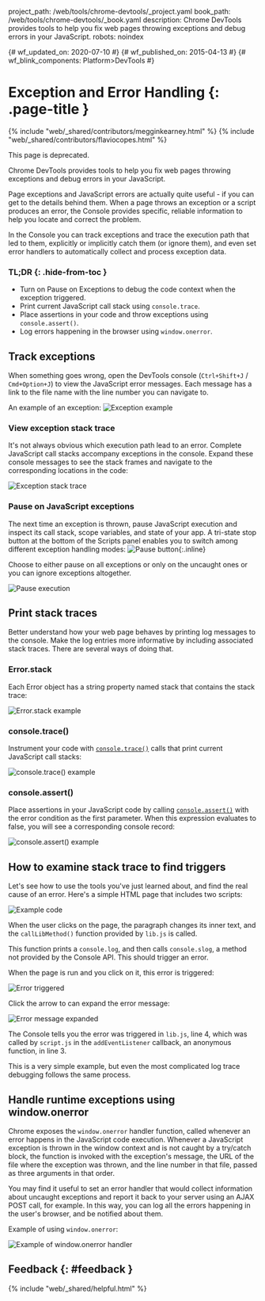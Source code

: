 project_path: /web/tools/chrome-devtools/_project.yaml
book_path: /web/tools/chrome-devtools/_book.yaml
description: Chrome DevTools provides tools to help you fix web pages throwing exceptions and debug errors in your JavaScript.
robots: noindex

{# wf_updated_on: 2020-07-10 #}
{# wf_published_on: 2015-04-13 #}
{# wf_blink_components: Platform>DevTools #}

# Exception and Error Handling {: .page-title }

{% include "web/_shared/contributors/megginkearney.html" %}
{% include "web/_shared/contributors/flaviocopes.html" %}


<aside class="warning">
  This page is deprecated.
</aside>


Chrome DevTools provides tools to help you fix web pages throwing exceptions and debug errors in your JavaScript.

Page exceptions and JavaScript errors are actually quite useful - if you can get to the details behind them. When a page throws an exception or a script produces an error, the Console provides specific, reliable information to help you locate and correct the problem. 

In the Console you can track exceptions and trace the execution path that led to them, explicitly or implicitly catch them (or ignore them), and even set error handlers to automatically collect and process exception data.


### TL;DR {: .hide-from-toc }
- Turn on Pause on Exceptions to debug the code context when the exception triggered.
- Print current JavaScript call stack using <code>console.trace</code>.
- Place assertions in your code and throw exceptions using <code>console.assert()</code>.
- Log errors happening in the browser using <code>window.onerror</code>.


## Track exceptions

When something goes wrong, open the DevTools console (`Ctrl+Shift+J` / `Cmd+Option+J`) to view the JavaScript error messages.
Each message has a link to the file name with the line number you can navigate to.

An example of an exception:
![Exception example](images/track-exceptions-tracking-exceptions.jpg)

### View exception stack trace

It's not always obvious which execution path lead to an error.
Complete JavaScript call stacks accompany exceptions in the console.
Expand these console messages to see the stack frames and navigate to the corresponding locations in the code:

![Exception stack trace](images/track-exceptions-exception-stack-trace.jpg)

### Pause on JavaScript exceptions

The next time an exception is thrown,
pause JavaScript execution and inspect its call stack,
scope variables, and state of your app.
A tri-state stop button at the bottom of the Scripts panel enables you to switch among different exception handling modes: ![Pause button](images/track-exceptions-pause-gray.png){:.inline}

Choose to either pause on all exceptions or only on the uncaught ones or you can ignore exceptions altogether.

![Pause execution](images/track-exceptions-pause-execution.jpg)

## Print stack traces

Better understand how your web page behaves
by printing log messages to the console.
Make the log entries more informative by including associated stack traces. There are several ways of doing that.

### Error.stack
Each Error object has a string property named stack that contains the stack trace:

![Error.stack example](images/track-exceptions-error-stack.jpg)

### console.trace()

Instrument your code with [`console.trace()`](./console-reference#consoletraceobject) calls that print current JavaScript call stacks:

![console.trace() example](images/track-exceptions-console-trace.jpg)

### console.assert()

Place assertions in your JavaScript code by calling [`console.assert()`](./console-reference#consoleassertexpression-object)
with the error condition as the first parameter.
When this expression evaluates to false,
you will see a corresponding console record:

![console.assert() example](images/track-exceptions-console-assert.jpg)

## How to examine stack trace to find triggers

Let's see how to use the tools you've just learned about,
and find the real cause of an error.
Here's a simple HTML page that includes two scripts:

![Example code](images/track-exceptions-example-code.png)

When the user clicks on the page,
the paragraph changes its inner text,
and the `callLibMethod()` function provided by `lib.js` is called.

This function prints a `console.log`,
and then calls `console.slog`,
a method not provided by the Console API.
This should trigger an error.

When the page is run and you click on it,
this error is triggered:

![Error triggered](images/track-exceptions-example-error-triggered.png)

Click the arrow to can expand the error message:

![Error message expanded](images/track-exceptions-example-error-message-expanded.png)

The Console tells you the error was triggered in `lib.js`, line 4,
which was called by `script.js` in the `addEventListener` callback,
an anonymous function, in line 3.

This is a very simple example,
but even the most complicated log trace debugging follows the same process.

## Handle runtime exceptions using window.onerror

Chrome exposes the `window.onerror` handler function,
called whenever an error happens in the JavaScript code execution.
Whenever a JavaScript exception is thrown in the window context and
is not caught by a try/catch block,
the function is invoked with the exception's message,
the URL of the file where the exception was thrown,
and the line number in that file,
passed as three arguments in that order.

You may find it useful to set an error handler that would collect information about uncaught exceptions and report it back to your server using an AJAX POST call, for example. In this way, you can log all the errors happening in the user's browser, and be notified about them.

Example of using `window.onerror`:

![Example of window.onerror handler](images/runtime-exceptions-window-onerror.jpg)

## Feedback {: #feedback }

{% include "web/_shared/helpful.html" %}
